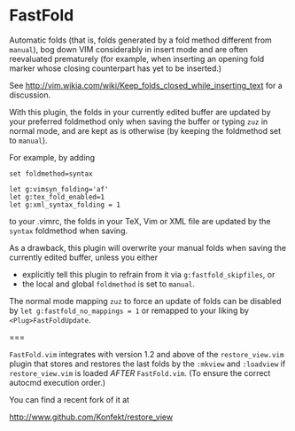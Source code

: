 FastFold
========

Automatic folds (that is, folds generated by a fold method different
from `manual`), bog down VIM considerably in insert mode and are often
reevaluated prematurely (for example, when inserting an opening fold marker
whose closing counterpart has yet to be inserted.)

See http://vim.wikia.com/wiki/Keep_folds_closed_while_inserting_text
for a discussion.

With this plugin, the folds in your currently edited buffer are updated by your
preferred foldmethod only when saving the buffer or typing `zuz` in normal
mode, and are kept as is otherwise (by keeping the foldmethod set to `manual`).

For example, by adding
```
set foldmethod=syntax

let g:vimsyn_folding='af'
let g:tex_fold_enabled=1
let g:xml_syntax_folding = 1
```
to your .vimrc, the folds in your TeX, Vim or XML file are updated by the
`syntax` foldmethod when saving.

As a drawback, this plugin will overwrite your manual folds when saving the
currently edited buffer, unless you either
- explicitly tell this plugin to refrain from it via `g:fastfold_skipfiles`, or
- the local and global `foldmethod` is set to `manual`.

The normal mode mapping `zuz` to force an update of folds can be disabled by
`let g:fastfold_no_mappings = 1` or remapped to your liking by `<Plug>FastFoldUpdate`.

===

`FastFold.vim` integrates with version 1.2 and above of the `restore_view.vim`
plugin that stores and restores the last folds by the `:mkview` and `:loadview`
if `restore_view.vim` is loaded *AFTER* `FastFold.vim`. (To ensure the correct
autocmd execution order.)

You can find a recent fork of it at

http://www.github.com/Konfekt/restore_view

